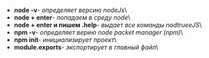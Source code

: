 * **node -v**- *определяет версию nodeJs*\
* **node + enter**- *попадаем в среду node*\
* **node + enter и пишем .help**- *выдает все команды nodtrueeJS*\
* **npm -v**- *определяет верию node packet manager (npm)*\
* **npm init**- *инициализирует проект*\ 
* **module.exports**- *экспортирует в главный файл*\